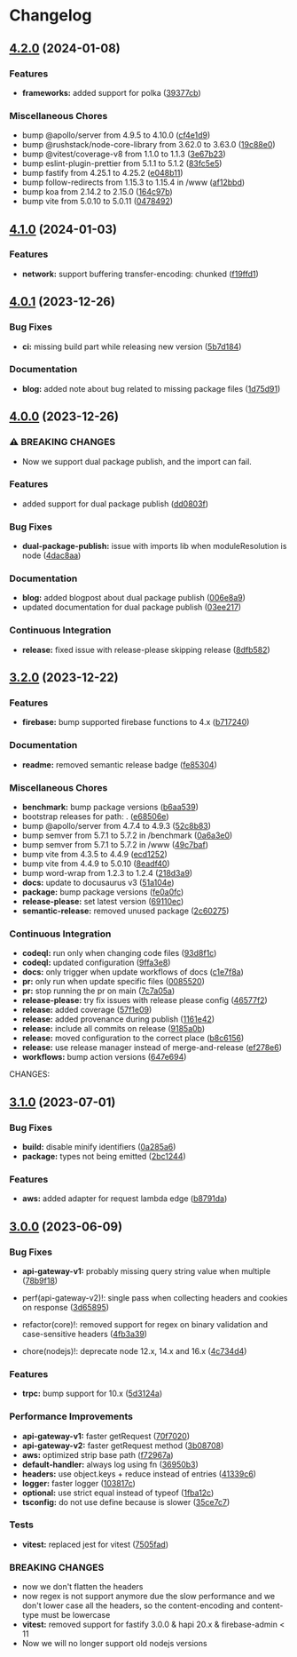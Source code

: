 # Changelog

## [4.2.0](https://github.com/H4ad/serverless-adapter/compare/v4.1.0...v4.2.0) (2024-01-08)


### Features

* **frameworks:** added support for polka ([39377cb](https://github.com/H4ad/serverless-adapter/commit/39377cb16b20bdba7b724663b8076a6a394851a6))


### Miscellaneous Chores

* bump @apollo/server from 4.9.5 to 4.10.0 ([cf4e1d9](https://github.com/H4ad/serverless-adapter/commit/cf4e1d9485fe174c68ae1b70dc2c6d6e7a220c02))
* bump @rushstack/node-core-library from 3.62.0 to 3.63.0 ([19c88e0](https://github.com/H4ad/serverless-adapter/commit/19c88e01c74a8e4735ba66f6b5b77b2cbd579897))
* bump @vitest/coverage-v8 from 1.1.0 to 1.1.3 ([3e67b23](https://github.com/H4ad/serverless-adapter/commit/3e67b23dba80b00c65667c312578f07d39111919))
* bump eslint-plugin-prettier from 5.1.1 to 5.1.2 ([83fc5e5](https://github.com/H4ad/serverless-adapter/commit/83fc5e5cac5a08701815a6c73563a51866fdcbf9))
* bump fastify from 4.25.1 to 4.25.2 ([e048b11](https://github.com/H4ad/serverless-adapter/commit/e048b117034c2f4e7f3b25467dd24fa3b754e684))
* bump follow-redirects from 1.15.3 to 1.15.4 in /www ([af12bbd](https://github.com/H4ad/serverless-adapter/commit/af12bbd55d264dc2be668e24cb1f551e333f33ba))
* bump koa from 2.14.2 to 2.15.0 ([164c97b](https://github.com/H4ad/serverless-adapter/commit/164c97ba10e6d0ee4661bc980d279262f4a982c1))
* bump vite from 5.0.10 to 5.0.11 ([0478492](https://github.com/H4ad/serverless-adapter/commit/04784922a49429a57f9bbbd4773e42c069ce2cca))

## [4.1.0](https://github.com/H4ad/serverless-adapter/compare/v4.0.1...v4.1.0) (2024-01-03)


### Features

* **network:** support buffering transfer-encoding: chunked ([f19ffd1](https://github.com/H4ad/serverless-adapter/commit/f19ffd1f6b2da4cccbd2be6e48429c566719ade6))

## [4.0.1](https://github.com/H4ad/serverless-adapter/compare/v4.0.0...v4.0.1) (2023-12-26)


### Bug Fixes

* **ci:** missing build part while releasing new version ([5b7d184](https://github.com/H4ad/serverless-adapter/commit/5b7d18410acdc0aa547de2db63cf6347a5715b58))


### Documentation

* **blog:** added note about bug related to missing package files ([1d75d91](https://github.com/H4ad/serverless-adapter/commit/1d75d91fe8863c45ae2a7abe44aec6d51d96e44d))

## [4.0.0](https://github.com/H4ad/serverless-adapter/compare/v3.2.0...v4.0.0) (2023-12-26)


### ⚠ BREAKING CHANGES

* Now we support dual package publish, and the import can fail.

### Features

* added support for dual package publish ([dd0803f](https://github.com/H4ad/serverless-adapter/commit/dd0803ff5ebcabf22120da88b74a720c3661f846))


### Bug Fixes

* **dual-package-publish:** issue with imports lib when moduleResolution is node ([4dac8aa](https://github.com/H4ad/serverless-adapter/commit/4dac8aa07ef015f3b0fd8f8d766705271e93c111))


### Documentation

* **blog:** added blogpost about dual package publish ([006e8a9](https://github.com/H4ad/serverless-adapter/commit/006e8a94b02152e4857cda7951e285ff2b449430))
* updated documentation for dual package publish ([03ee217](https://github.com/H4ad/serverless-adapter/commit/03ee21746bee785d840ab26a1ec5ddf2bd6dea90))


### Continuous Integration

* **release:** fixed issue with release-please skipping release ([8dfb582](https://github.com/H4ad/serverless-adapter/commit/8dfb582742481f7e37e076f00c51d32907f401fd))

## [3.2.0](https://github.com/H4ad/serverless-adapter/compare/v3.1.0...v3.2.0) (2023-12-22)


### Features

* **firebase:** bump supported firebase functions to 4.x ([b717240](https://github.com/H4ad/serverless-adapter/commit/b717240a808d7d81905745347b17969e7caaf6f5))


### Documentation

* **readme:** removed semantic release badge ([fe85304](https://github.com/H4ad/serverless-adapter/commit/fe8530439df4ed48d3542127227ae98954fd84a5))


### Miscellaneous Chores

* **benchmark:** bump package versions ([b6aa539](https://github.com/H4ad/serverless-adapter/commit/b6aa539bb499fcadd2393c7bf010dfe6d726f2d5))
* bootstrap releases for path: . ([e68506e](https://github.com/H4ad/serverless-adapter/commit/e68506ea9c5a5fb8492b7cc7bb03400c95700668))
* bump @apollo/server from 4.7.4 to 4.9.3 ([52c8b83](https://github.com/H4ad/serverless-adapter/commit/52c8b83db4d8b80120aea6ccb32e8b4580466168))
* bump semver from 5.7.1 to 5.7.2 in /benchmark ([0a6a3e0](https://github.com/H4ad/serverless-adapter/commit/0a6a3e0a0e536f43e2c61f307f955b01a97e1169))
* bump semver from 5.7.1 to 5.7.2 in /www ([49c7baf](https://github.com/H4ad/serverless-adapter/commit/49c7baf364e251d78da4349ab35c6b69837a003d))
* bump vite from 4.3.5 to 4.4.9 ([ecd1252](https://github.com/H4ad/serverless-adapter/commit/ecd125253229ed032f21606238fbc27fc74d5e95))
* bump vite from 4.4.9 to 5.0.10 ([8eadf40](https://github.com/H4ad/serverless-adapter/commit/8eadf405eea86facff1268b9fb4d5d153a873fbb))
* bump word-wrap from 1.2.3 to 1.2.4 ([218d3a9](https://github.com/H4ad/serverless-adapter/commit/218d3a906c0b18156110c4c8fe155d0f183fca29))
* **docs:** update to docusaurus v3 ([51a104e](https://github.com/H4ad/serverless-adapter/commit/51a104e000e867ae3601a70408cec8d0ab2d8cc3))
* **package:** bump package versions ([fe0a0fc](https://github.com/H4ad/serverless-adapter/commit/fe0a0fc35c687037dfa172dbb667c4451d539ad8))
* **release-please:** set latest version ([69110ec](https://github.com/H4ad/serverless-adapter/commit/69110ec1f418831ac4a49545d1bf40c291212293))
* **semantic-release:** removed unused package ([2c60275](https://github.com/H4ad/serverless-adapter/commit/2c602753ecd3fcdff23567ec8a77e317ebd7f9fe))


### Continuous Integration

* **codeql:** run only when changing code files ([93d8f1c](https://github.com/H4ad/serverless-adapter/commit/93d8f1c029e2c84e5c4b1366ecddc9b1b11c6fa5))
* **codeql:** updated configuration ([9ffa3e8](https://github.com/H4ad/serverless-adapter/commit/9ffa3e8b5f4c7df8772cd64ef8640646879f713f))
* **docs:** only trigger when update workflows of docs ([c1e7f8a](https://github.com/H4ad/serverless-adapter/commit/c1e7f8aefdaf18a12f5a26c2b0cbc94f4c830322))
* **pr:** only run when update specific files ([0085520](https://github.com/H4ad/serverless-adapter/commit/0085520b20edb0a33111bdb7780195805d31b0af))
* **pr:** stop running the pr on main ([7c7a05a](https://github.com/H4ad/serverless-adapter/commit/7c7a05a78928a2ef96d67dae38f6f56b25361575))
* **release-please:** try fix issues with release please config ([46577f2](https://github.com/H4ad/serverless-adapter/commit/46577f2c79bcc9f20b9925f6fa629f534d63a4f9))
* **release:** added coverage ([57f1e09](https://github.com/H4ad/serverless-adapter/commit/57f1e09d63936546764708880e5dd5e799c332b6))
* **release:** added provenance during publish ([1161e42](https://github.com/H4ad/serverless-adapter/commit/1161e4227fb63ad272ba740ba186de63d40955c3))
* **release:** include all commits on release ([9185a0b](https://github.com/H4ad/serverless-adapter/commit/9185a0b6ab34174905669cfdd084b2cc9afe54bb))
* **release:** moved configuration to the correct place ([b8c6156](https://github.com/H4ad/serverless-adapter/commit/b8c6156eb3d7df06f1c370965e91abc850217adc))
* **release:** use release manager instead of merge-and-release ([ef278e6](https://github.com/H4ad/serverless-adapter/commit/ef278e6efc2732e5e21d2e3ae9d32fb96ac1edc2))
* **workflows:** bump action versions ([647e694](https://github.com/H4ad/serverless-adapter/commit/647e694ce6919925c5df4188450e49faa5ec3fc8))

CHANGES:

## [3.1.0](https://github.com/H4ad/serverless-adapter/compare/v3.0.0...v3.1.0) (2023-07-01)


### Bug Fixes

* **build:** disable minify identifiers ([0a285a6](https://github.com/H4ad/serverless-adapter/commit/0a285a6b2249d56ce39a762872bcc7cfb4515f8c))
* **package:** types not being emitted ([2bc1244](https://github.com/H4ad/serverless-adapter/commit/2bc124456f41855798ed7d5c4a132b2d83bf16fd))


### Features

* **aws:** added adapter for request lambda edge ([b8791da](https://github.com/H4ad/serverless-adapter/commit/b8791da9c4718a837d9ae01d89bba7b30067dc52))

## [3.0.0](https://github.com/H4ad/serverless-adapter/compare/v2.17.0...v3.0.0) (2023-06-09)


### Bug Fixes

* **api-gateway-v1:** probably missing query string value when multiple ([78b9f18](https://github.com/H4ad/serverless-adapter/commit/78b9f18dfb8a459f0c1557fdf702f68a078c098b))


* perf(api-gateway-v2)!: single pass when collecting headers and cookies on response ([3d65895](https://github.com/H4ad/serverless-adapter/commit/3d65895f174db00e2e45b3626223874a2d71f40a))
* refactor(core)!: removed support for regex on binary validation and case-sensitive headers ([4fb3a39](https://github.com/H4ad/serverless-adapter/commit/4fb3a39f0434d29d66b018f451698954ecbf3ed4))
* chore(nodejs)!: deprecate node 12.x, 14.x and 16.x ([4c734d4](https://github.com/H4ad/serverless-adapter/commit/4c734d4fed3bb9384b514ccf28d41f34c5360b76))


### Features

* **trpc:** bump support for 10.x ([5d3124a](https://github.com/H4ad/serverless-adapter/commit/5d3124a115dc44099fc681eec9592636374f85b8))


### Performance Improvements

* **api-gateway-v1:** faster getRequest ([70f7020](https://github.com/H4ad/serverless-adapter/commit/70f7020e347e57417920b32eb68d4456df7db246))
* **api-gateway-v2:** faster getRequest method ([3b08708](https://github.com/H4ad/serverless-adapter/commit/3b087087af1873414c85c8db09b5867c0752ab56))
* **aws:** optimized strip base path ([f72967a](https://github.com/H4ad/serverless-adapter/commit/f72967afaa1cdc4dbc95cc2298d560dc21b27884))
* **default-handler:** always log using fn ([36950b3](https://github.com/H4ad/serverless-adapter/commit/36950b36e246a43dc45d2d9ef2d989402eef916b))
* **headers:** use object.keys + reduce instead of entries ([41339c6](https://github.com/H4ad/serverless-adapter/commit/41339c681f52b05328097a8b4cbb9cf27e704a84))
* **logger:** faster logger ([103817c](https://github.com/H4ad/serverless-adapter/commit/103817c7a284dabedb78807d6db7fbf2ed42ed75))
* **optional:** use strict equal instead of typeof ([1fba12c](https://github.com/H4ad/serverless-adapter/commit/1fba12c6e22089376437a8976971ad30df1283e1))
* **tsconfig:** do not use define because is slower ([35ce7c7](https://github.com/H4ad/serverless-adapter/commit/35ce7c738b69a39b7179f1d8cae40924967ad0cd))


### Tests

* **vitest:** replaced jest for vitest ([7505fad](https://github.com/H4ad/serverless-adapter/commit/7505fad2b3078aabbc72c105033043c597842933))


### BREAKING CHANGES

* now we don't flatten the headers
* now regex is not support anymore due the slow performance and we don't lower case
all the headers, so the content-encoding and content-type must be lowercase
* **vitest:** removed support for fastify 3.0.0 & hapi 20.x & firebase-admin < 11
* Now we will no longer support old nodejs versions
